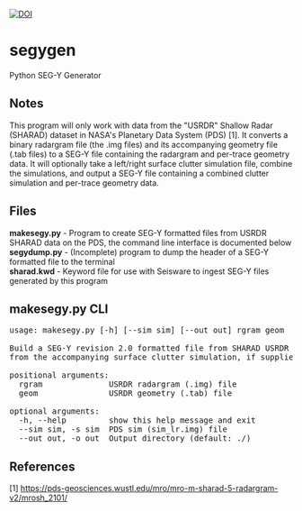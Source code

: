 [![DOI](https://zenodo.org/badge/DOI/10.5281/zenodo.6302518.svg)](https://doi.org/10.5281/zenodo.6302518)  
# segygen
Python SEG-Y Generator

## Notes
This program will only work with data from the "USRDR" Shallow Radar (SHARAD) dataset in NASA's Planetary Data System (PDS) [1]. It converts a binary radargram file (the .img files) and its accompanying geometry file (.tab files) to a SEG-Y file containing the radargram and per-trace geometry data. It will optionally take a left/right surface clutter simulation file, combine the simulations, and output a SEG-Y file containing a combined clutter simulation and per-trace geometry data. 

## Files

**makesegy.py** - Program to create SEG-Y formatted files from USRDR SHARAD data on the PDS, the command line interface is documented below  
**segydump.py** - (Incomplete) program to dump the header of a SEG-Y formatted file to the terminal  
**sharad.kwd** - Keyword file for use with Seisware to ingest SEG-Y files generated by this program

## makesegy.py CLI
<pre>
usage: makesegy.py [-h] [--sim sim] [--out out] rgram geom

Build a SEG-Y revision 2.0 formatted file from SHARAD USRDR PDS data and one
from the accompanying surface clutter simulation, if supplied.

positional arguments:  
  rgram              USRDR radargram (.img) file  
  geom               USRDR geometry (.tab) file  

optional arguments:  
  -h, --help         show this help message and exit  
  --sim sim, -s sim  PDS sim (sim_lr.img) file  
  --out out, -o out  Output directory (default: ./)
</pre>

## References
[1] https://pds-geosciences.wustl.edu/mro/mro-m-sharad-5-radargram-v2/mrosh_2101/
